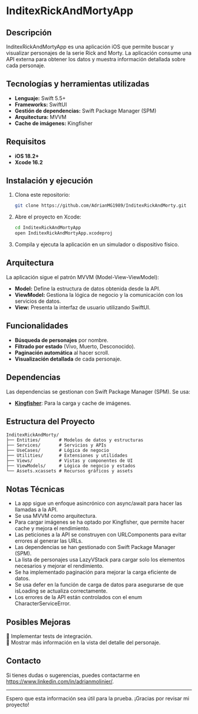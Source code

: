 # InditexRickAndMortyApp

## Descripción
InditexRickAndMortyApp es una aplicación iOS que permite buscar y visualizar personajes de la serie Rick and Morty. La aplicación consume una API externa para obtener los datos y muestra información detallada sobre cada personaje.

## Tecnologías y herramientas utilizadas
- **Lenguaje:** Swift 5.5+
- **Frameworks:** SwiftUI
- **Gestión de dependencias:** Swift Package Manager (SPM)
- **Arquitectura:** MVVM
- **Cache de imágenes:** Kingfisher

## Requisitos
- **iOS 18.2+**
- **Xcode 16.2**

## Instalación y ejecución
1. Clona este repositorio:
   ```sh
   git clone https://github.com/AdrianMG1989/InditexRickAndMorty.git
   ```
2. Abre el proyecto en Xcode:
   ```sh
   cd InditexRickAndMortyApp
   open InditexRickAndMortyApp.xcodeproj
   ```
3. Compila y ejecuta la aplicación en un simulador o dispositivo físico.
  
## Arquitectura
La aplicación sigue el patrón MVVM (Model-View-ViewModel):
- **Model:** Define la estructura de datos obtenida desde la API.
- **ViewModel:** Gestiona la lógica de negocio y la comunicación con los servicios de datos.
- **View:** Presenta la interfaz de usuario utilizando SwiftUI.

## Funcionalidades
- **Búsqueda de personajes** por nombre.
- **Filtrado por estado** (Vivo, Muerto, Desconocido).
- **Paginación automática** al hacer scroll.
- **Visualización detallada** de cada personaje.

## Dependencias
Las dependencias se gestionan con Swift Package Manager (SPM). Se usa:
- **[Kingfisher](https://github.com/onevcat/Kingfisher)**: Para la carga y cache de imágenes.

## Estructura del Proyecto
```
InditexRickAndMorty/
├── Entities/       # Modelos de datos y estructuras
├── Services/       # Servicios y APIs
├── UseCases/       # Lógica de negocio
├── Utilities/      # Extensiones y utilidades
├── Views/          # Vistas y componentes de UI
├── ViewModels/     # Lógica de negocio y estados
└── Assets.xcassets # Recursos gráficos y assets
```

## Notas Técnicas
- La app sigue un enfoque asincrónico con async/await para hacer las llamadas a la API.
- Se usa MVVM como arquitectura.
- Para cargar imágenes se ha optado por Kingfisher, que permite hacer cache y mejora el rendimiento.
- Las peticiones a la API se construyen con URLComponents para evitar errores al generar las URLs.
- Las dependencias se han gestionado con Swift Package Manager (SPM).
- La lista de personajes usa LazyVStack para cargar solo los elementos necesarios y mejorar el rendimiento.
- Se ha implementado paginación para mejorar la carga eficiente de datos.
- Se usa defer en la función de carga de datos para asegurarse de que isLoading se actualiza correctamente.
- Los errores de la API están controlados con el enum CharacterServiceError.

## Posibles Mejoras
🔹 Implementar tests de integración.  
🔹 Mostrar más información en la vista del detalle del personaje.

## Contacto
Si tienes dudas o sugerencias, puedes contactarme en https://www.linkedin.com/in/adrianmolinier/.

---

Espero que esta información sea útil para la prueba. ¡Gracias por revisar mi proyecto!

